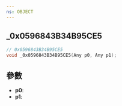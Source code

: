 ```yaml
---
ns: OBJECT
---
```

## _0x0596843B34B95CE5

```c
// 0x0596843B34B95CE5
void _0x0596843B34B95CE5(Any p0, Any p1);
```


## 參數
* **p0**: 
* **p1**: 


